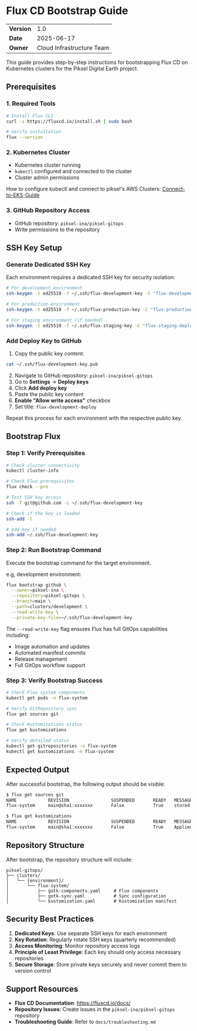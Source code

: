 # Flux CD Bootstrap Guide

|             |                           |
| ----------- | ------------------------- |
| **Version** | 1.0                       |
| **Date**    | 2025-06-17                |
| **Owner**   | Cloud Infrastructure Team |

This guide provides step-by-step instructions for bootstrapping Flux CD on Kubernetes clusters for the Piksel Digital Earth project.

## Prerequisites

### 1. Required Tools

```bash
# Install Flux CLI
curl -s https://fluxcd.io/install.sh | sudo bash

# Verify installation
flux --version
```

### 2. Kubernetes Cluster

- Kubernetes cluster running
- `kubectl` configured and connected to the cluster
- Cluster admin permissions

How to configure kubectl and connect to piksel's AWS Clusters: [Connect-to-EKS-Guide](./04-Connect-to-EKS-cluster-config-guide.md)

### 3. GitHub Repository Access

- GitHub repository: `piksel-ina/piksel-gitops`
- Write permissions to the repository

## SSH Key Setup

### Generate Dedicated SSH Key

Each environment requires a dedicated SSH key for security isolation:

```bash
# For development environment
ssh-keygen -t ed25519 -f ~/.ssh/flux-development-key -C "flux-development-deploy"

# For production environment
ssh-keygen -t ed25519 -f ~/.ssh/flux-production-key -C "flux-production-deploy"

# For staging environment (if needed)
ssh-keygen -t ed25519 -f ~/.ssh/flux-staging-key -C "flux-staging-deploy"
```

### Add Deploy Key to GitHub

1. Copy the public key content:

```bash
cat ~/.ssh/flux-development-key.pub
```

2. Navigate to GitHub repository: `piksel-ina/piksel-gitops`
3. Go to **Settings** → **Deploy keys**
4. Click **Add deploy key**
5. Paste the public key content
6. **Enable "Allow write access"** checkbox
7. Set title: `flux-development-deploy`

Repeat this process for each environment with the respective public key.

## Bootstrap Flux

### Step 1: Verify Prerequisites

```bash
# Check cluster connectivity
kubectl cluster-info

# Check Flux prerequisites
flux check --pre

# Test SSH key access
ssh -T git@github.com -i ~/.ssh/flux-development-key

# Check if the key is loaded
ssh-add -l

# Add key if needed
ssh-add ~/.ssh/flux-development-key
```

### Step 2: Run Bootstrap Command

Execute the bootstrap command for the target environment.

e.g, development environment:

```bash
flux bootstrap github \
  --owner=piksel-ina \
  --repository=piksel-gitops \
  --branch=main \
  --path=clusters/development \
  --read-write-key \
  --private-key-file=~/.ssh/flux-development-key
```

The `--read-write-key` flag ensures Flux has full GitOps capabilities including:

- Image automation and updates
- Automated manifest commits
- Release management
- Full GitOps workflow support

### Step 3: Verify Bootstrap Success

```bash
# Check Flux system components
kubectl get pods -n flux-system

# Verify GitRepository sync
flux get sources git

# Check Kustomizations status
flux get kustomizations

# Verify detailed status
kubectl get gitrepositories -n flux-system
kubectl get kustomizations -n flux-system
```

## Expected Output

After successful bootstrap, the following output should be visible:

```bash
$ flux get sources git
NAME            REVISION                SUSPENDED       READY   MESSAGE
flux-system     main@sha1:xxxxxxx       False           True    stored artifact for revision 'main@sha1:xxxxxxx'

$ flux get kustomizations
NAME            REVISION                SUSPENDED       READY   MESSAGE
flux-system     main@sha1:xxxxxxx       False           True    Applied revision: main@sha1:xxxxxxx
```

## Repository Structure

After bootstrap, the repository structure will include:

```
piksel-gitops/
├── clusters/
│   └── {environment}/
│       └── flux-system/
│           ├── gotk-components.yaml     # Flux components
│           ├── gotk-sync.yaml           # Sync configuration
│           └── kustomization.yaml       # Kustomization manifest
```

## Security Best Practices

1. **Dedicated Keys**: Use separate SSH keys for each environment
2. **Key Rotation**: Regularly rotate SSH keys (quarterly recommended)
3. **Access Monitoring**: Monitor repository access logs
4. **Principle of Least Privilege**: Each key should only access necessary repositories
5. **Secure Storage**: Store private keys securely and never commit them to version control

## Support Resources

- **Flux CD Documentation**: https://fluxcd.io/docs/
- **Repository Issues**: Create issues in the `piksel-ina/piksel-gitops` repository
- **Troubleshooting Guide**: Refer to `docs/troubleshooting.md`
